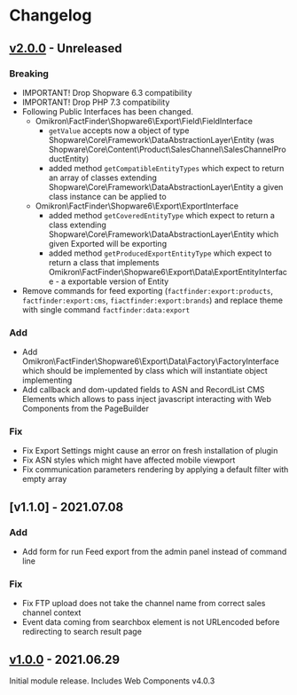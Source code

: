 # Changelog
## [v2.0.0] - Unreleased
### Breaking
- IMPORTANT! Drop Shopware 6.3 compatibility
- IMPORTANT! Drop PHP 7.3 compatibility
- Following Public Interfaces has been changed. 
    * Omikron\FactFinder\Shopware6\Export\Field\FieldInterface
        - `getValue` accepts now a object of type Shopware\Core\Framework\DataAbstractionLayer\Entity (was Shopware\Core\Content\Product\SalesChannel\SalesChannelProductEntity)
        - added method `getCompatibleEntityTypes` which expect to return an array of classes extending Shopware\Core\Framework\DataAbstractionLayer\Entity a given class instance can be applied to
    * Omikron\FactFinder\Shopware6\Export\ExportInterface
        -  added method `getCoveredEntityType` which expect to return a class extending Shopware\Core\Framework\DataAbstractionLayer\Entity which given Exported will be exporting
        -  added method `getProducedExportEntityType` which expect to return a class that implements Omikron\FactFinder\Shopware6\Export\Data\ExportEntityInterface - a exportable version of Entity
- Remove commands for feed exporting (`factfinder:export:products`, `factfinder:export:cms`, `fiactfinder:export:brands`)
  and replace theme with single command `factfinder:data:export`

### Add
- Add Omikron\FactFinder\Shopware6\Export\Data\Factory\FactoryInterface which should be implemented by class which will instantiate object implementing
- Add callback and dom-updated fields to ASN and RecordList CMS Elements which allows to pass inject javascript interacting with Web Components from the PageBuilder

### Fix
 - Fix Export Settings might cause an error on fresh installation of plugin
 - Fix ASN styles which might have affected mobile viewport
 - Fix communication parameters rendering by applying a default filter with empty array 

## [v1.1.0] - 2021.07.08
### Add
- Add form for run Feed export from the admin panel instead of command line

### Fix
  - Fix FTP upload does not take the channel name from correct sales channel context
  - Event data coming from searchbox element is not URLencoded before redirecting to search result page

## [v1.0.0] - 2021.06.29
Initial module release. Includes Web Components v4.0.3

[v2.0.0]: https://github.com/FACT-Finder-Web-Components/shopware6-plugin/releases/tag/v2.0.0
[v1.0.1]: https://github.com/FACT-Finder-Web-Components/shopware6-plugin/releases/tag/v1.0.1
[v1.0.0]: https://github.com/FACT-Finder-Web-Components/shopware6-plugin/releases/tag/v1.0.0

